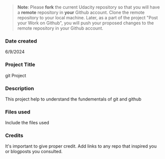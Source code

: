 >**Note**: Please **fork** the current Udacity repository so that you will have a **remote** repository in **your** Github account. Clone the remote repository to your local machine. Later, as a part of the project "Post your Work on Github", you will push your proposed changes to the remote repository in your Github account.

### Date created
6/9/2024

### Project Title
git Project

### Description
This project help to understand the fundementals of git and github

### Files used
Include the files used

### Credits
It's important to give proper credit. Add links to any repo that inspired you or blogposts you consulted.

